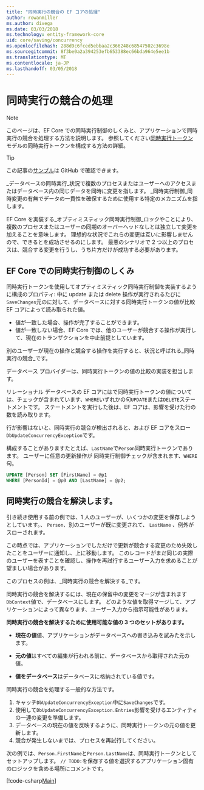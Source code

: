```yaml
---
title: "同時実行の競合の EF コアの処理"
author: rowanmiller
ms.author: divega
ms.date: 03/03/2018
ms.technology: entity-framework-core
uid: core/saving/concurrency
ms.openlocfilehash: 288d9c6fced5ebbaa2c366248c68547502c3698e
ms.sourcegitcommit: 8f3be0a2a394253efb653388ec66bda964e5ee1b
ms.translationtype: MT
ms.contentlocale: ja-JP
ms.lasthandoff: 03/05/2018
---
```

# <a name="handling-concurrency-conflicts"></a>同時実行の競合の処理

> [!NOTE]
> このページは、EF Core での同時実行制御のしくみと、アプリケーションで同時実行の競合を処理する方法を説明します。 参照してください[同時実行トークン](xref:core/modeling/concurrency)モデルの同時実行トークンを構成する方法の詳細。

> [!TIP]
> この記事の[サンプル](https://github.com/aspnet/EntityFramework.Docs/tree/master/samples/core/Saving/Saving/Concurrency/)は GitHub で確認できます。

_データベースの同時実行_状況で複数のプロセスまたはユーザーへのアクセスまたはデータベース内の同じデータを同時に変更を指します。 _同時実行制御_同時変更の有無でデータの一貫性を確保するために使用する特定のメカニズムを指します。

EF Core を実装する_オプティミスティック同時実行制御_ロックやことにより、複数のプロセスまたはユーザーの同期のオーバーヘッドなしとは独立して変更を加えることを意味します。 理想的な状況でこれらの変更は互いに影響しませんので、できるとを成功させるのにします。 最悪のシナリオで 2 つ以上のプロセスは、競合する変更を行うし、うち片方だけが成功する必要があります。

## <a name="how-concurrency-control-works-in-ef-core"></a>EF Core での同時実行制御のしくみ

同時実行トークンを使用してオプティミスティック同時実行制御を実装するように構成のプロパティ: 中に update または delete 操作が実行されるたびに`SaveChanges`元のに対して、データベースに対する同時実行トークンの値が比較EF コアによって読み取られた値。

- 値が一致した場合、操作が完了することができます。
- 値が一致しない場合、EF Core では、他のユーザーが競合する操作が実行して、現在のトランザクションを中止前提としています。

別のユーザーが現在の操作と競合する操作を実行すると、状況と呼ばれる_同時実行の競合_です。

データベース プロバイダーは、同時実行トークンの値の比較の実装を担当します。

リレーショナル データベースの EF コアにはで同時実行トークンの値については、チェックが含まれています、`WHERE`いずれかの句`UPDATE`または`DELETE`ステートメントです。 ステートメントを実行した後は、EF コアは、影響を受けた行の数を読み取ります。

行が影響はないと、同時実行の競合が検出されると、および EF コアをスロー`DbUpdateConcurrencyException`です。

構成することがありますたとえば、`LastName`で`Person`同時実行トークンであります。 ユーザーに任意の更新操作が 同時実行制御チェックが含まれます、`WHERE`句。

``` sql
UPDATE [Person] SET [FirstName] = @p1
WHERE [PersonId] = @p0 AND [LastName] = @p2;
```

## <a name="resolving-concurrency-conflicts"></a>同時実行の競合を解決します。

引き続き使用する前の例では、1 人のユーザーが、いくつかの変更を保存しようとしています。、 `Person`、別のユーザーが既に変更されて、 `LastName` 、例外がスローされます。

この時点では、アプリケーションでしただけで更新が競合する変更のため失敗したことをユーザーに通知し、上に移動します。 このレコードがまだ同じの実際のユーザーを表すことを確認し、操作を再試行するユーザー入力を求めることが望ましい場合があります。

このプロセスの例は、_同時実行の競合を解決する_です。

同時実行の競合を解決するには、現在の保留中の変更をマージが含まれます`DbContext`値で、データベースにします。 どのような値を取得マージして、アプリケーションによって異なります、ユーザー入力から指示可能性があります。

**同時実行の競合を解決するために使用可能な値の 3 つのセットがあります。**

* **現在の値**値、アプリケーションがデータベースへの書き込みを試みたを示します。

* **元の値**はすべての編集が行われる前に、データベースから取得された元の値。

* **値をデータベース**はデータベースに格納されている値です。

同時実行の競合を処理する一般的な方法です。

1. キャッチ`DbUpdateConcurrencyException`中に`SaveChanges`です。
2. 使用して`DbUpdateConcurrencyException.Entries`影響を受けるエンティティの一連の変更を準備します。
3. データベースの現在の値を反映するように、同時実行トークンの元の値を更新します。
4. 競合が発生しないまでは、プロセスを再試行してください。

次の例では、`Person.FirstName`と`Person.LastName`は、同時実行トークンとしてセットアップします。 `// TODO:`を保存する値を選択するアプリケーション固有のロジックを含める場所にコメントです。

[!code-csharp[Main](../../../samples/core/Saving/Saving/Concurrency/Sample.cs?name=ConcurrencyHandlingCode&highlight=34-35)]
